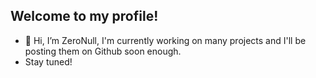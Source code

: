 ## Welcome to my profile!
- 👋 Hi, I’m ZeroNull, I'm currently working on many projects and I'll be posting them on Github soon enough.
- Stay tuned!
